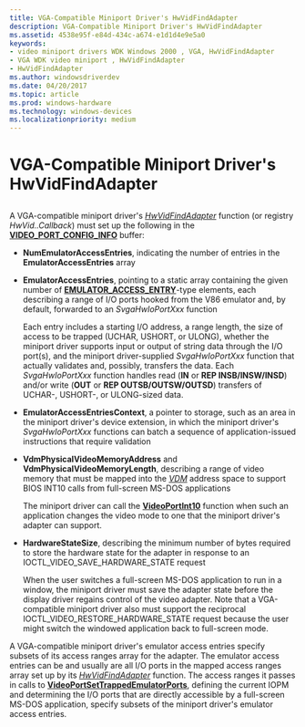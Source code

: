 ```yaml
---
title: VGA-Compatible Miniport Driver's HwVidFindAdapter
description: VGA-Compatible Miniport Driver's HwVidFindAdapter
ms.assetid: 4538e95f-e84d-434c-a674-e1d1d4e9e5a0
keywords:
- video miniport drivers WDK Windows 2000 , VGA, HwVidFindAdapter
- VGA WDK video miniport , HwVidFindAdapter
- HwVidFindAdapter
ms.author: windowsdriverdev
ms.date: 04/20/2017
ms.topic: article
ms.prod: windows-hardware
ms.technology: windows-devices
ms.localizationpriority: medium
---
```


# VGA-Compatible Miniport Driver's HwVidFindAdapter


## <span id="ddk_vga_compatible_miniport_driver_s_hwvidfindadapter_gg"></span><span id="DDK_VGA_COMPATIBLE_MINIPORT_DRIVER_S_HWVIDFINDADAPTER_GG"></span>


A VGA-compatible miniport driver's [*HwVidFindAdapter*](https://msdn.microsoft.com/library/windows/hardware/ff567332) function (or registry *HwVid..Callback*) must set up the following in the [**VIDEO\_PORT\_CONFIG\_INFO**](https://msdn.microsoft.com/library/windows/hardware/ff570531) buffer:

-   **NumEmulatorAccessEntries**, indicating the number of entries in the **EmulatorAccessEntries** array

-   **EmulatorAccessEntries**, pointing to a static array containing the given number of [**EMULATOR\_ACCESS\_ENTRY**](https://msdn.microsoft.com/library/windows/hardware/ff564131)-type elements, each describing a range of I/O ports hooked from the V86 emulator and, by default, forwarded to an *SvgaHwIoPortXxx* function

    Each entry includes a starting I/O address, a range length, the size of access to be trapped (UCHAR, USHORT, or ULONG), whether the miniport driver supports input or output of string data through the I/O port(s), and the miniport driver-supplied *SvgaHwIoPortXxx* function that actually validates and, possibly, transfers the data. Each *SvgaHwIoPortXxx* function handles read (**IN** or **REP INSB/INSW/INSD**) and/or write (**OUT** or **REP OUTSB/OUTSW/OUTSD**) transfers of UCHAR-, USHORT-, or ULONG-sized data.

-   **EmulatorAccessEntriesContext**, a pointer to storage, such as an area in the miniport driver's device extension, in which the miniport driver's *SvgaHwIoPortXxx* functions can batch a sequence of application-issued instructions that require validation

-   **VdmPhysicalVideoMemoryAddress** and **VdmPhysicalVideoMemoryLength**, describing a range of video memory that must be mapped into the [*VDM*](https://msdn.microsoft.com/library/windows/hardware/ff556344#wdkgloss-vdm) address space to support BIOS INT10 calls from full-screen MS-DOS applications

    The miniport driver can call the [**VideoPortInt10**](https://msdn.microsoft.com/library/windows/hardware/ff570321) function when such an application changes the video mode to one that the miniport driver's adapter can support.

-   **HardwareStateSize**, describing the minimum number of bytes required to store the hardware state for the adapter in response to an IOCTL\_VIDEO\_SAVE\_HARDWARE\_STATE request

    When the user switches a full-screen MS-DOS application to run in a window, the miniport driver must save the adapter state before the display driver regains control of the video adapter. Note that a VGA-compatible miniport driver also must support the reciprocal IOCTL\_VIDEO\_RESTORE\_HARDWARE\_STATE request because the user might switch the windowed application back to full-screen mode.

A VGA-compatible miniport driver's emulator access entries specify subsets of its access ranges array for the adapter. The emulator access entries can be and usually are all I/O ports in the mapped access ranges array set up by its [*HwVidFindAdapter*](https://msdn.microsoft.com/library/windows/hardware/ff567332) function. The access ranges it passes in calls to [**VideoPortSetTrappedEmulatorPorts**](https://msdn.microsoft.com/library/windows/hardware/ff570366), defining the current IOPM and determining the I/O ports that are directly accessible by a full-screen MS-DOS application, specify subsets of the miniport driver's emulator access entries.

 

 






